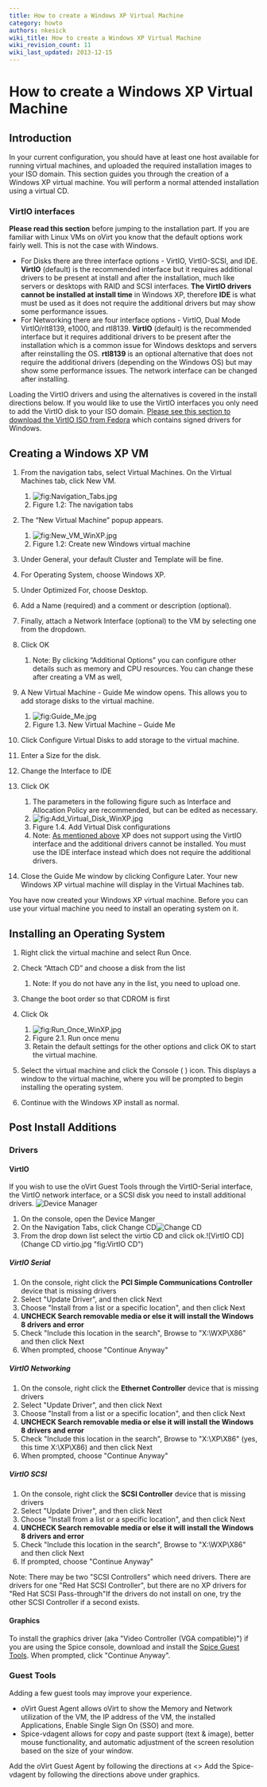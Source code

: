```yaml
---
title: How to create a Windows XP Virtual Machine
category: howto
authors: nkesick
wiki_title: How to create a Windows XP Virtual Machine
wiki_revision_count: 11
wiki_last_updated: 2013-12-15
---
```


<!-- TODO: Content review -->

# How to create a Windows XP Virtual Machine

## Introduction

In your current configuration, you should have at least one host available for running virtual machines, and uploaded the required installation images to your ISO domain. This section guides you through the creation of a Windows XP virtual machine. You will perform a normal attended installation using a virtual CD.

### VirtIO interfaces

**Please read this section** before jumping to the installation part. If you are familiar with Linux VMs on oVirt you know that the default options work fairly well. This is not the case with Windows.

*   For Disks there are three interface options - VirtIO, VirtIO-SCSI, and IDE. **VirtIO** (default) is the recommended interface but it requires additional drivers to be present at install and after the installation, much like servers or desktops with RAID and SCSI interfaces. **The VirtIO drivers cannot be installed at install time** in Windows XP, therefore **IDE** is what must be used as it does not require the additional drivers but may show some performance issues.
*   For Networking there are four interface options - VirtIO, Dual Mode VirtIO/rlt8139, e1000, and rtl8139. **VirtIO** (default) is the recommended interface but it requires additional drivers to be present after the installation which is a common issue for Windows desktops and servers after reinstalling the OS. **rtl8139** is an optional alternative that does not require the additional drivers (depending on the Windows OS) but may show some performance issues. The network interface can be changed after installing.

Loading the VirtIO drivers and using the alternatives is covered in the install directions below. If you would like to use the VirtIO interfaces you only need to add the VirtIO disk to your ISO domain. [Please see this section to download the VirtIO ISO from Fedora](Understanding_Guest_Agents_and_Other_Tools#VirtIO_Drivers) which contains signed drivers for Windows.

## Creating a Windows XP VM

1.  From the navigation tabs, select Virtual Machines. On the Virtual Machines tab, click New VM.
    1.  ![](Navigation_Tabs.jpg "fig:Navigation_Tabs.jpg")
    2.  Figure 1.2: The navigation tabs

2.  The “New Virtual Machine” popup appears.
    1.  ![](New_VM_WinXP.jpg "fig:New_VM_WinXP.jpg")
    2.  Figure 1.2: Create new Windows virtual machine

3.  Under General, your default Cluster and Template will be fine.
4.  For Operating System, choose Windows XP.
5.  Under Optimized For, choose Desktop.
6.  Add a Name (required) and a comment or description (optional).
7.  Finally, attach a Network Interface (optional) to the VM by selecting one from the dropdown.
8.  Click OK
    1.  Note: By clicking “Additional Options” you can configure other details such as memory and CPU resources. You can change these after creating a VM as well,

9.  A New Virtual Machine - Guide Me window opens. This allows you to add storage disks to the virtual machine.
    1.  ![](Guide_Me.jpg "fig:Guide_Me.jpg")
    2.  Figure 1.3. New Virtual Machine – Guide Me

10. Click Configure Virtual Disks to add storage to the virtual machine.
11. Enter a Size for the disk.
12. Change the Interface to IDE
13. Click OK
    1.  The parameters in the following figure such as Interface and Allocation Policy are recommended, but can be edited as necessary.
    2.  ![](Add_Virtual_Disk_WinXP.jpg "fig:Add_Virtual_Disk_WinXP.jpg")
    3.  Figure 1.4. Add Virtual Disk configurations
    4.  Note: [As mentioned above](How_to_create_a_Windows_XP_Virtual_Machine#VirtIO_interfaces) XP does not support using the VirtIO interface and the additional drivers cannot be installed. You must use the IDE interface instead which does not require the additional drivers.

14. Close the Guide Me window by clicking Configure Later. Your new Windows XP virtual machine will display in the Virtual Machines tab.

You have now created your Windows XP virtual machine. Before you can use your virtual machine you need to install an operating system on it.

## Installing an Operating System

1.  Right click the virtual machine and select Run Once.
2.  Check “Attach CD” and choose a disk from the list
    1.  Note: If you do not have any in the list, you need to upload one.

3.  Change the boot order so that CDROM is first
4.  Click Ok
    1.  ![](Run_Once_WinXP.jpg "fig:Run_Once_WinXP.jpg")
    2.  Figure 2.1. Run once menu
    3.  Retain the default settings for the other options and click OK to start the virtual machine.

5.  Select the virtual machine and click the Console ( ) icon. This displays a window to the virtual machine, where you will be prompted to begin installing the operating system.
6.  Continue with the Windows XP install as normal.

## Post Install Additions

### Drivers

#### VirtIO

If you wish to use the oVirt Guest Tools through the VirtIO-Serial interface, the VirtIO network interface, or a SCSI disk you need to install additional drivers. ![Device Manager](Device_Manager_WinXP_Missing_Drivers_VirtIO.jpg "fig:Device Manager")

1.  On the console, open the Device Manger
2.  On the Navigation Tabs, click Change CD![Change CD](Navigation_Tabs_Change_CD.jpg "fig:Change CD")
3.  From the drop down list select the virtio CD and click ok.![VirtIO CD](Change CD virtio.jpg "fig:VirtIO CD")

##### VirtIO Serial

1.  On the console, right click the **PCI Simple Communications Controller** device that is missing drivers
2.  Select "Update Driver", and then click Next
3.  Choose "Install from a list or a specific location", and then click Next
4.  **UNCHECK Search removable media or else it will install the Windows 8 drivers and error**
5.  Check "Include this location in the search", Browse to "X:\\WXP\\X86" and then click Next
6.  When prompted, choose "Continue Anyway"

##### VirtIO Networking

1.  On the console, right click the **Ethernet Controller** device that is missing drivers
2.  Select "Update Driver", and then click Next
3.  Choose "Install from a list or a specific location", and then click Next
4.  **UNCHECK Search removable media or else it will install the Windows 8 drivers and error**
5.  Check "Include this location in the search", Browse to "X:\\XP\\X86" (yes, this time X:\\XP\\X86) and then click Next
6.  When prompted, choose "Continue Anyway"

##### VirtIO SCSI

1.  On the console, right click the **SCSI Controller** device that is missing drivers
2.  Select "Update Driver", and then click Next
3.  Choose "Install from a list or a specific location", and then click Next
4.  **UNCHECK Search removable media or else it will install the Windows 8 drivers and error**
5.  Check "Include this location in the search", Browse to "X:\\WXP\\X86" and then click Next
6.  If prompted, choose "Continue Anyway"

Note: There may be two "SCSI Controllers" which need drivers. There are drivers for one "Red Hat SCSI Controller", but there are no XP drivers for "Red Hat SCSI Pass-through"If the drivers do not install on one, try the other SCSI Controller if a second exists.

#### Graphics

To install the graphics driver (aka "Video Controller (VGA compatible)") if you are using the Spice console, download and install the [Spice Guest Tools](http://www.spice-space.org/download/windows/spice-guest-tools/spice-guest-tools-0.65.1.exe). When prompted, click "Continue Anyway".

### Guest Tools

Adding a few guest tools may improve your experience.

*   oVirt Guest Agent allows oVirt to show the Memory and Network utilization of the VM, the IP address of the VM, the installed Applications, Enable Single Sign On (SSO) and more.
*   Spice-vdagent allows for copy and paste support (text & image), better mouse functionality, and automatic adjustment of the screen resolution based on the size of your window.

Add the oVirt Guest Agent by following the directions at <<unwritten>> Add the Spice-vdagent by following the directions above under graphics.
